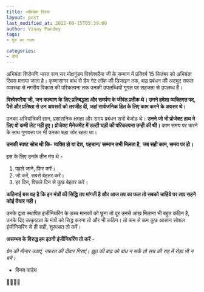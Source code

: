 ```yaml
---
title: अभियंता दिवस
layout: post
last_modified_at: 2022-09-15T05:39:00
author: Vinay Pandey
tags:
- गुरु का ग्यान

categories:
- दीर्घ
---
```

अभियंता शिरोमणि भारत रत्न सर मोक्षगुंडम विश्वेश्वरैया जी के सम्मान में प्रतिवर्ष 15 सितंबर को अभियंता दिवस मनाया जाता है। कृष्णासागर बांध से डैम गेट लॉक की डिजाइन तक, बाढ़ प्रबंधन की अदभुद सफल व्यवस्था से नगरीय विकास की परिकल्पना तक उनकी उपलब्धियों गूगल पर सहजता से उपलब्ध हैं। 

**विश्वेश्वरैया जी, जन कल्याण के लिए प्रतिबद्धता और समर्पण के जीवंत प्रतीक थे। उनने हमेशा व्यक्तिगत पद, पैसे और प्रतिष्ठा से उन अवसरों को तरजीह दी, जहां सार्वजनिक हित के लिए काम करने के अवसर थे।**

उनका अभियांत्रिकी ज्ञान, प्रशासनिक क्षमता और समय प्रबंधन सभी बेजोड़ थे। **उनने जो भी प्रोजेक्ट हाथ मे लिए वो कभी लेट नही हुए। प्रोजेक्ट मैनेजमेंट में उल्टी घड़ी की परिकल्पना उन्ही की थी।** काम समय पर करने के साथ गुणवत्ता पर भी उनका बड़ा जोर रहता था। 

**उनकी स्पष्ट सोच थी कि-**
**व्यक्ति हो या देश,**
**पहचान/ सम्मान तभी मिलता है,**
**जब सही काम, समय पर हो।**

 इस के लिए उनके तीन मंत्र थे -

1. पहले जाने, फिर करें। 
2. जो करें, सबसे बेहतर करें।
2. हर दिन, पिछले दिन से कुछ बेहतर करें।

**कठिनाई बस यह है कि इन मंत्रों की सिद्धि तप मांगती है और आज तप का फल तो सबको चाहिये पर ताप सहने कोई तैयार नही।**

उनके द्वारा स्थापित इंजीनियरिंग के उच्च मानकों को छूना तो दूर उनसे आंख मिलाना भी बहुत कठिन है, उनके दिए उत्कृष्टता के मंत्रों को सिद्ध करना तो और भी कठिन। तो कम से कम कुछ आसान सोशल इंजीनियरिंग से ही सही, शुरुआत तो करें। 

**असम्भव के विरुद्ध हम इतनी इंजीनियरिंग तो करें** -

*प्रेम की मीनार उठाएं,*
*नफरत की दीवार गिराएं।*
*झूठ की बाढ़ को बांध न सकें तो*
*सच की राह में रोड़ा भी न बनें।*

- विनय पांडेय

🙏🌷🌷🙏


